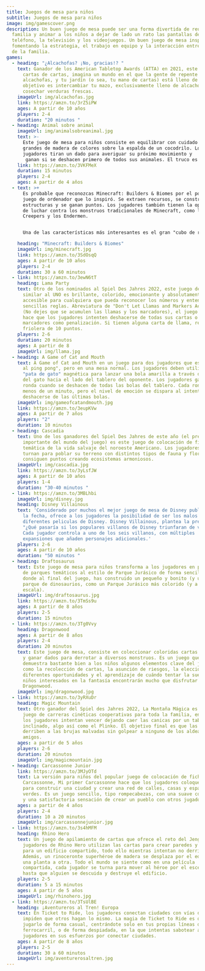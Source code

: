 ```yaml
---
title: Juegos de mesa para niños
subtitle: Juegos de mesa para niños
image: img/gamescover.png
description: Un buen juego de mesa puede ser una forma divertida de reunir a la
  familia y animar a los niños a dejar de lado un rato las pantallas del
  teléfono, la televisión y los videojuegos. Un buen juego de mesa inspira,
  fomentando la estrategia, el trabajo en equipo y la interacción entre miembros
  de la familia.
games:
  - heading: "¿Alcachofas? ¡No, gracias!? "
    text: Ganador de los American Tabletop Awards (ATTA) en 2021, este juego de
      cartas de cartas, imagina un mundo en el que la gente de repente odia las
      alcachofas, y tu jardín (o sea, tu mano de cartas) está lleno de ellas. Tu
      objetivo es intercambiar tu mazo, exclusivamente lleno de alcachofas, y
      cosechar verduras frescas.
    imageUrl: img/alcachofas.jpg
    link: https://amzn.to/3rZ5iPW
    ages: A partir de 10 años
    players: 2-4
    duration: "20 minutos "
  - heading: Animal sobre animal
    imageUrl: img/animalsobreanimal.jpg
    text: >-
      Este juego de mesa para niños consiste en equilibrar con cuidado animales
      grandes de madera de colores sobre la espalda de un cocodrilo. Los
      jugadores tiran un dado para averiguar su próximo movimiento y
       ganan si se deshacen primero de todos sus animales. El truco es que si algún animal se cae de la pila mientras estás colocando uno, tienes que cogerlo, cosa que no quieres.
    link: https://amzn.to/3VKFMeX
    duration: 15 minutos
    players: 2-4
    ages: A partir de 4 años
  - text: >+
      Es probable que reconozcas Minecraft: Builders & Biomes por el popular
      juego de ordenador que lo inspiró. Se extraen recursos, se construyen
      estructuras y se ganan puntos. Los jugadores también tienen la oportunidad
      de luchar contra los monstruos tradicionales de Minecraft, como los
      Creepers y los Endermen.


      Una de las características más interesantes es el gran "cubo de recursos" que comparten todos los jugadores y que está compuesto por bloques de madera más pequeños que representan diversos recursos: los jugadores pueden "minar" el cubo y conseguir lo que necesitan para completar sus proyectos,

    heading: "Minecraft: Builders & Biomes"
    imageUrl: img/minecraft.jpg
    link: https://amzn.to/3SdOsqQ
    ages: A partir de 10 años
    players: 2-4
    duration: 30 a 60 minutos
  - link: https://amzn.to/3ewN6tT
    heading: Lama Party
    text: Otro de los nominados al Spiel Des Jahres 2022, este juego de cartas
      similar al UNO es brillante, colorido, emocionante y absolutamente
      accesible para cualquiera que pueda reconocer los números y entender las
      sencillas reglas. Abreviatura de "Don't Let Llamas and Markers Accumulate"
      (No dejes que se acumulen las llamas y los marcadores), el juego de cartas
      hace que los jugadores intenten deshacerse de todas sus cartas o reciban
      marcadores como penalización. Si tienen alguna carta de llama, reciben la
      friolera de 10 puntos.
    players: 2-6
    duration: 20 minutos
    ages: A partir de 8
    imageUrl: img/llama.jpg
  - heading: A Game of Cat and Mouth
    text: A Game of Cat and Mouth en un juego para dos jugadores que es "como jugar
      al ping pong", pero en una mesa normal. Los jugadores deben utilizar una
      "pata de gato" magnética para lanzar una bola amarilla a través de la boca
      del gato hacia el lado del tablero del oponente. Los jugadores ganan la
      ronda cuando se deshacen de todas las bolas del tablero. Cada ronda dura
      menos de un minuto, pero el nivel de emoción se dispara al intentar
      deshacerse de las últimas bolas.
    imageUrl: img/gameofcatandmouth.jpg
    link: https://amzn.to/3eupKVw
    ages: A partir de 7 años
    players: "2"
    duration: 10 minutos
  - heading: Cascadia
    text: Uno de los ganadores del Spiel Des Jahres de este año (el premio más
      importante del mundo del juego) es este juego de colocación de fichas con
      temática de la vida salvaje del noroeste Americano. Los jugadores se
      turnan para poblar su terreno con distintos tipos de fauna y flora y
      consiguen puntos creando ecosistemas armoniosos.
    imageUrl: img/cascadia.jpg
    link: https://amzn.to/3yLsfJW
    ages: A partir de 10 años
    players: 1-4
    duration: "30-40 minutos "
  - link: https://amzn.to/3MBLhbi
    imageUrl: img/disney.jpg
    heading: Disney Villainous
    text: 'Considerado por muchos el mejor juego de mesa de Disney publicado hasta
      la fecha, ofrece a los jugadores la posibilidad de ser los malos de las
      diferentes peliculas de Disney. Disney Villainous, plantea la pregunta:
      "¿Qué pasaría si los populares villanos de Disney triunfaran de verdad?"
      Cada jugador controla a uno de los seis villanos, con múltiples
      expansiones que añaden personajes adicionales.'
    players: 2-6
    ages: A partir de 10 años
    duration: "50 minutos "
  - heading: Draftosaurus
    text: Este juego de mesa para niños transforma a los jugadores en propietarios
      de parques temáticos al estilo de Parque Jurásico de forma sencilla y
      donde al final del juego, has construido un pequeño y bonito (y único)
      parque de dinosaurios, como un Parque Jurásico más colorido (y a pequeña
      escala).
    imageUrl: img/draftosaurus.jpg
    link: https://amzn.to/3TmSs9u
    ages: A partir de 8 años
    players: 2-5
    duration: 15 minutos
  - link: https://amzn.to/3Tg0Vvy
    heading: Dragonwood
    ages: A partir de 8 años
    players: 2-4
    duration: 20 minutos
    text: Este juego de mesa, consiste en coleccionar coloridas cartas de aventurero
      y ganar dados para derrotar a diversos monstruos. Es un juego que
      demuestra bastante bien a los niños algunos elementos clave del juego,
      como la recolección de cartas, la asunción de riesgos, la elección entre
      diferentes oportunidades y el aprendizaje de cuándo tentar la suerte. Los
      niños interesados en la fantasía encontrarán mucho que disfrutar en
      Dragonwood.
    imageUrl: img/dragonwood.jpg
  - link: https://amzn.to/3yRXuDr
    heading: Magic Mountain
    text: Otro ganador del Spiel des Jahres 2022, La Montaña Mágica es un divertido
      juego de carreras cinéticas cooperativas para toda la familia, en el que
      los jugadores intentan vencer dejando caer las canicas por un tablero
      inclinado, algo así como el Plinko. El objetivo final es que las canicas
      derriben a las brujas malvadas sin golpear a ninguno de los aldeanos
      amigos.
    ages: a partir de 5 años
    players: 2-6
    duration: 20 minutos
    imageUrl: img/magicmountain.jpg
  - heading: Carcassonne Junior
    link: https://amzn.to/3MJyOTd
    text: La versión para niños del popular juego de colocación de fichas
      Carcassonne, Mi primer Carcassonne hace que los jugadores coloquen fichas
      para construir una ciudad y crear una red de calles, casas y espacios
      verdes. Es un juego sencillo, tipo rompecabezas, con una suave competición
      y una satisfactoria sensación de crear un pueblo con otros jugadores.
    ages: a partir de 4 años
    players: 2-4
    duration: 10 a 20 minutos
    imageUrl: img/carcassonnejunior.jpg
  - link: https://amzn.to/3s4hMFM
    heading: Rhino Hero
    text: Un juego de apilamiento de cartas que ofrece el reto del Jenga, los
      jugadores de Rhino Hero utilizan las cartas para crear paredes y tejados
      para un edificio compartido, todo ello mientras intentan no derribarlo.
      Además, un rinoceronte superhéroe de madera se desplaza por el edificio de
      una planta a otra. Todo el mundo se siente como en una película
      compartida, cada jugador se turna para mover al héroe por el escenario,
      hasta que alguien se descuida y destruye el edificio.
    players: 2-5
    duration: 5 a 15 minutos
    ages: A partir de 5 años
    imageUrl: img/rhinohero.jpg
  - link: https://amzn.to/3TsUlBE
    heading: ¡Aventureros al Tren! Europa
    text: En Ticket to Ride, los jugadores conectan ciudades con vías de tren, e
      impiden que otros hagan lo mismo. La magia de Ticket to Ride es que puedes
      jugarlo de forma casual, centrándote solo en tus propias líneas de
      ferrocarril, o de forma despiadada, en la que intentas sabotear a otros
      jugadores en sus esfuerzos por conectar ciudades.
    ages: A partir de 8 años
    players: 2-5
    duration: 30 a 60 minutos
    imageUrl: img/aventurerosaltren.jpg
---
```

